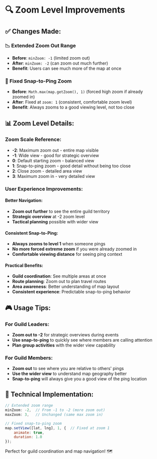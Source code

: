 # 🔍 Zoom Level Improvements

## ✅ Changes Made:

### 📉 **Extended Zoom Out Range**
- **Before**: `minZoom: -1` (limited zoom out)
- **After**: `minZoom: -2` (can zoom out much further)
- **Benefit**: Users can see much more of the map at once

### 🎯 **Fixed Snap-to-Ping Zoom**
- **Before**: `Math.max(map.getZoom(), 1)` (forced high zoom if already zoomed in)
- **After**: Fixed at `zoom: 1` (consistent, comfortable zoom level)
- **Benefit**: Always zooms to a good viewing level, not too close

## 📊 Zoom Level Details:

### Zoom Scale Reference:
- **-2**: Maximum zoom out - entire map visible
- **-1**: Wide view - good for strategic overview
- **0**: Default starting zoom - balanced view
- **1**: Snap-to-ping zoom - good detail without being too close
- **2**: Close zoom - detailed area view
- **3**: Maximum zoom in - very detailed view

### User Experience Improvements:

#### Better Navigation:
- **Zoom out further** to see the entire guild territory
- **Strategic overview** at -2 zoom level
- **Tactical planning** possible with wider view

#### Consistent Snap-to-Ping:
- **Always zooms to level 1** when someone pings
- **No more forced extreme zoom** if you were already zoomed in
- **Comfortable viewing distance** for seeing ping context

#### Practical Benefits:
- **Guild coordination**: See multiple areas at once
- **Route planning**: Zoom out to plan travel routes
- **Area awareness**: Better understanding of map layout
- **Consistent experience**: Predictable snap-to-ping behavior

## 🎮 Usage Tips:

### For Guild Leaders:
- **Zoom out to -2** for strategic overviews during events
- **Use snap-to-ping** to quickly see where members are calling attention
- **Plan group activities** with the wider view capability

### For Guild Members:
- **Zoom out** to see where you are relative to others' pings
- **Use the wider view** to understand map geography better
- **Snap-to-ping** will always give you a good view of the ping location

## 🚀 Technical Implementation:

```javascript
// Extended zoom range
minZoom: -2,  // From -1 to -2 (more zoom out)
maxZoom: 3,   // Unchanged (same max zoom in)

// Fixed snap-to-ping zoom
map.setView([lat, lng], 1, {  // Fixed at zoom 1
    animate: true,
    duration: 1.0
});
```

Perfect for guild coordination and map navigation! 🗺️
